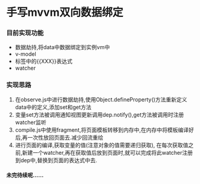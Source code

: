# 手写mvvm双向数据绑定

### 目前实现功能
- 数据劫持,将data中数据绑定到实例vm中
- v-model
- 标签中的{{XXX}}表达式
- watcher

### 实现思路
1. 在observe.js中进行数据劫持,使用Object.defineProperty()方法重新定义data中的定义,添加set和get方法
2. 变量set方法被调用通知视图更新调用dep.notify(),get方法被调用时注册watcher监听
3. compile.js中使用fragment,将页面模板转移到内存中,在内存中将模板编译好后,再一次性放回页面去.减少回流重绘
4. 进行页面的编译,获取变量的值(注意对象的值需要递归获取),
在每次获取值之前,新建一个watcher,再在获取值后放到页面时,就可以完成将此watcher注册到dep中,替换到页面的表达式中去.

#### 未完待续呢......